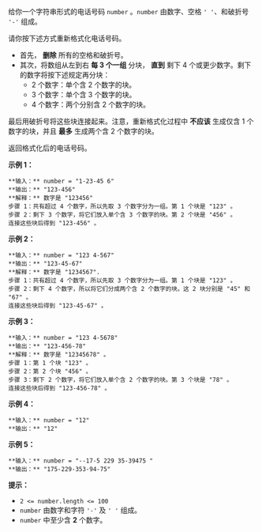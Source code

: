 给你一个字符串形式的电话号码 `number` 。`number` 由数字、空格 `' '`、和破折号 `'-'` 组成。

请你按下述方式重新格式化电话号码。

  * 首先， **删除** 所有的空格和破折号。
  * 其次，将数组从左到右 **每 3 个一组** 分块， **直到** 剩下 4 个或更少数字。剩下的数字将按下述规定再分块： 
    * 2 个数字：单个含 2 个数字的块。
    * 3 个数字：单个含 3 个数字的块。
    * 4 个数字：两个分别含 2 个数字的块。

最后用破折号将这些块连接起来。注意，重新格式化过程中 **不应该** 生成仅含 1 个数字的块，并且 **最多** 生成两个含 2 个数字的块。

返回格式化后的电话号码。

**示例 1：**

    
    
    **输入：** number = "1-23-45 6"
    **输出：** "123-456"
    **解释：** 数字是 "123456"
    步骤 1：共有超过 4 个数字，所以先取 3 个数字分为一组。第 1 个块是 "123" 。
    步骤 2：剩下 3 个数字，将它们放入单个含 3 个数字的块。第 2 个块是 "456" 。
    连接这些块后得到 "123-456" 。

**示例 2：**

    
    
    **输入：** number = "123 4-567"
    **输出：** "123-45-67"
    **解释：** 数字是 "1234567".
    步骤 1：共有超过 4 个数字，所以先取 3 个数字分为一组。第 1 个块是 "123" 。
    步骤 2：剩下 4 个数字，所以将它们分成两个含 2 个数字的块。这 2 块分别是 "45" 和 "67" 。
    连接这些块后得到 "123-45-67" 。
    

**示例 3：**

    
    
    **输入：** number = "123 4-5678"
    **输出：** "123-456-78"
    **解释：** 数字是 "12345678" 。
    步骤 1：第 1 个块 "123" 。
    步骤 2：第 2 个块 "456" 。
    步骤 3：剩下 2 个数字，将它们放入单个含 2 个数字的块。第 3 个块是 "78" 。
    连接这些块后得到 "123-456-78" 。

**示例 4：**

    
    
    **输入：** number = "12"
    **输出：** "12"
    

**示例 5：**

    
    
    **输入：** number = "--17-5 229 35-39475 "
    **输出：** "175-229-353-94-75"
    

**提示：**

  * `2 <= number.length <= 100`
  * `number` 由数字和字符 `'-'` 及 `' '` 组成。
  * `number` 中至少含 **2** 个数字。

